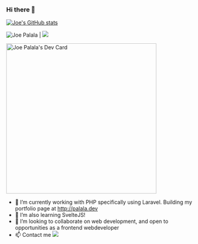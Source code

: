 ### Hi there 👋

[![Joe's GitHub stats](https://github-readme-stats.vercel.app/api?username=jpalala)](https://github.com/jpalala)

<img src="https://komarev.com/ghpvc/?username=jpalala&style=flat-square" alt="Joe Palala" /> | [![](https://img.shields.io/badge/Linkedin-JoePalala-blue)](https://www.linkedin.com/in/joepalala)

<a href="https://app.daily.dev/jpalala"><img src="https://api.daily.dev/devcards/981ad3565d494a8886779bed1a9d3ede.png?r=3ru" width="400" alt="Joe Palala's Dev Card"/></a>


- 🔭 I’m currently working with PHP specifically using Laravel. Building my portfolio page at http://palala.dev
- 🌱 I’m also learning SvelteJS! 
- 👯 I’m looking to collaborate on web development, and open to opportunities as a frontend webdeveloper
- 📫 Contact me [![](https://img.shields.io/badge/Gmail-joe@palala.dev-red)](mailto:joe@palala.dev) 


